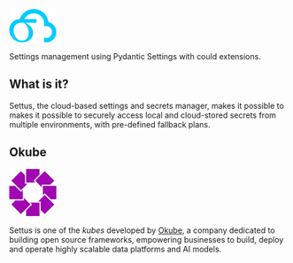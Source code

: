 
<img src="images/settus_sb.png" alt="settus logo" width="85"/>

Settings management using Pydantic Settings with could extensions.


## What is it?
Settus, the cloud-based settings and secrets manager, makes it possible to makes it possible to securely access local and cloud-stored secrets from multiple environments, with pre-defined fallback plans.


## Okube
<img src="images/okube.png" alt="okube logo" width="85"/>

Settus is one of the *kubes* developed by [Okube](https://www.okube.ai), a company dedicated to building open source frameworks, empowering businesses to build, deploy and operate highly scalable data platforms and AI models.
